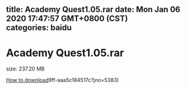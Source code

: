 
title: Academy Quest1.05.rar
date: Mon Jan 06 2020 17:47:57 GMT+0800 (CST)    
categories: baidu
---

# Academy Quest1.05.rar
size: 237.20 MB
 
 

[How to download](https://bpcam.bemobtrk.com/go/2ceec3aa-1ca2-46d6-b9ff-aaa5c184517c?jno=5384)9ff-aaa5c184517c?jno=5383)
